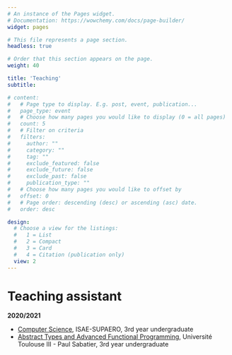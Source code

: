 ```yaml
---
# An instance of the Pages widget.
# Documentation: https://wowchemy.com/docs/page-builder/
widget: pages

# This file represents a page section.
headless: true

# Order that this section appears on the page.
weight: 40

title: 'Teaching'
subtitle:

# content:
#   # Page type to display. E.g. post, event, publication...
#   page_type: event
#   # Choose how many pages you would like to display (0 = all pages)
#   count: 5
#   # Filter on criteria
#   filters:
#     author: ""
#     category: ""
#     tag: ""
#     exclude_featured: false
#     exclude_future: false
#     exclude_past: false
#     publication_type: ""
#   # Choose how many pages you would like to offset by
#   offset: 0
#   # Page order: descending (desc) or ascending (asc) date.
#   order: desc

design:
  # Choose a view for the listings:
  #   1 = List
  #   2 = Compact
  #   3 = Card
  #   4 = Citation (publication only)
  view: 2
---
```

# Teaching assistant

**2020/2021**
- [Computer Science](https://www.isae-supaero.fr/IMG/pdf/catalogue_2020-21-1a.pdf#page=5), ISAE-SUPAERO, 3rd year undergraduate
- [Abstract Types and Advanced Functional Programming](https://www.univ-tlse3.fr/syllabus/SYL_L3_INFO.pdf#page=29), Université Toulouse III - Paul Sabatier, 3rd year undergraduate